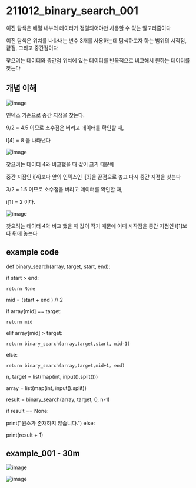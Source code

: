 # 211012_binary_search_001

이진 탐색은 배열 내부의 데이터가 정렬되어야만 사용할 수 있는 알고리즘이다

이진 탐색은 위치를 나타내는 변수 3개를 사용하는데 탐색하고자 하는 범위의 시작점, 끝점, 그리고 중간점이다

찾으려는 데이터와 중간점 위치에 있는 데이터를 반복적으로 비교해서 원하는 데이터를 찾는다

## 개념 이해

![image](https://user-images.githubusercontent.com/88085974/136873023-6e114941-259c-4ec1-bfb2-5ec5c2d4cdff.png)

인덱스 기준으로 중간 지점을 찾는다.

9/2 = 4.5  이므로 소수점은 버리고 데이터를 확인할 때,

i[4] = 8 을 나타낸다

![image](https://user-images.githubusercontent.com/88085974/136873712-97c476ca-5724-4dea-8b08-b4d6c43fbe43.png)

찾으려는 데이터 4와 비교했을 때 값이 크기 때문에

중간 지점인 i[4]보다 앞의 인덱스인 i[3]을 끝점으로 놓고 다시 중간 지점을 찾는다

3/2 = 1.5  이므로 소수점을 버리고 데이터를 확인할 때,

i[1] = 2 이다.

![image](https://user-images.githubusercontent.com/88085974/136873724-497af4ed-8237-45b1-a711-794adcd97e00.png)

찾으려는 데이터 4와 비교 했을 때 값이 작기 때문에 이때 시작점을 중간 지점인 i[1]보다 뒤에 놓는다

## example code


def binary_search(array, target, start, end):

  if start > end:

    return None

  mid = (start + end ) // 2
  
  if array[mid] == target:

    return mid

  elif array[mid] > target:
    
    return binary_search(array,target,start, mid-1)
  
  else:
    
    return binary_search(array,target,mid+1, end)

n, target = list(map(int, input().split()))

array = list(map(int, input().split))

result = binary_search(array, target, 0, n-1)

if result == None:
  
  print("원소가 존재하지 않습니다.")
else:
  
  print(result + 1)


## example_001 - 30m

![image](https://user-images.githubusercontent.com/88085974/136877160-24c18564-0c65-45a8-abf4-c843a148d9ae.png)

![image](https://user-images.githubusercontent.com/88085974/136877180-c8f54e61-940c-430e-aa5c-c6646b12efb7.png)

